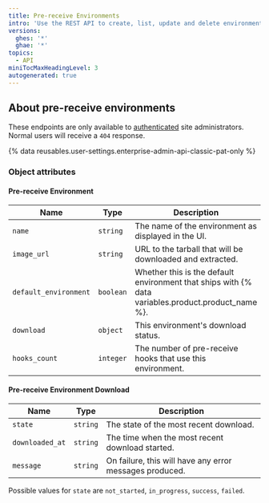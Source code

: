 ```yaml
---
title: Pre-receive Environments
intro: 'Use the REST API to create, list, update and delete environments for pre-receive hooks.'
versions:
  ghes: '*'
  ghae: '*'
topics:
  - API
miniTocMaxHeadingLevel: 3
autogenerated: true
---
```


## About pre-receive environments

These endpoints are only available to [authenticated](/rest/overview/resources-in-the-rest-api#authentication) site administrators. Normal users will receive a `404` response.

{% data reusables.user-settings.enterprise-admin-api-classic-pat-only %}

### Object attributes

#### Pre-receive Environment

| Name                  | Type      | Description                                                                |
|-----------------------|-----------|----------------------------------------------------------------------------|
| `name`                | `string`  | The name of the environment as displayed in the UI.                        |
| `image_url`           | `string`  | URL to the tarball that will be downloaded and extracted.                  |
| `default_environment` | `boolean` | Whether this is the default environment that ships with {% data variables.product.product_name %}. |
| `download`            | `object`  | This environment's download status.                                        |
| `hooks_count`         | `integer` | The number of pre-receive hooks that use this environment.                 |

#### Pre-receive Environment Download

| Name            | Type     | Description                                             |
|-----------------|----------|---------------------------------------------------------|
| `state`         | `string` | The state of the most recent download.                  |
| `downloaded_at` | `string` | The time when the most recent download started.         |
| `message`       | `string` | On failure, this will have any error messages produced. |

Possible values for `state` are `not_started`, `in_progress`, `success`, `failed`.


<!-- Content after this section is automatically generated -->
